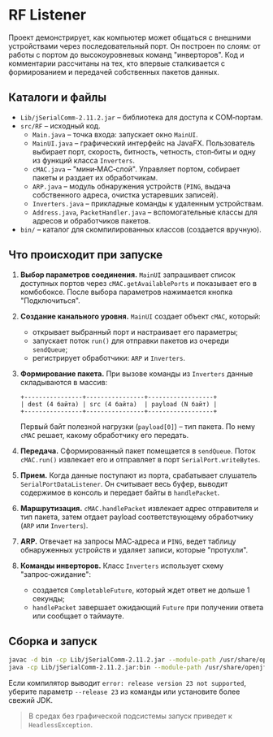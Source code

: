 # RF Listener

Проект демонстрирует, как компьютер может общаться с внешними устройствами через последовательный порт.
Он построен по слоям: от работы с портом до высокоуровневых команд "инверторов". Код и комментарии рассчитаны на
тех, кто впервые сталкивается с формированием и передачей собственных пакетов данных.

## Каталоги и файлы

- `Lib/jSerialComm-2.11.2.jar` – библиотека для доступа к COM‑портам.
- `src/RF` – исходный код.
  - `Main.java` – точка входа: запускает окно `MainUI`.
  - `MainUI.java` – графический интерфейс на JavaFX.
    Пользователь выбирает порт, скорость, битность, четность, стоп‑биты и одну из функций класса `Inverters`.
  - `cMAC.java` – "мини‑MAC‑слой". Управляет портом, собирает пакеты и раздает их обработчикам.
  - `ARP.java` – модуль обнаружения устройств (`PING`, выдача собственного адреса, очистка устаревших записей).
  - `Inverters.java` – прикладные команды к удаленным устройствам.
  - `Address.java`, `PacketHandler.java` – вспомогательные классы для адресов и обработчиков пакетов.
- `bin/` – каталог для скомпилированных классов (создается вручную).

## Что происходит при запуске

1. **Выбор параметров соединения.**
   `MainUI` запрашивает список доступных портов через `cMAC.getAvailablePorts` и показывает его в комбобоксе.
   После выбора параметров нажимается кнопка "Подключиться".

2. **Создание канального уровня.**
   `MainUI` создает объект `cMAC`, который:
   - открывает выбранный порт и настраивает его параметры;
   - запускает поток `run()` для отправки пакетов из очереди `sendQueue`;
   - регистрирует обработчики: `ARP` и `Inverters`.

3. **Формирование пакета.**
   При вызове команды из `Inverters` данные складываются в массив:

   ```text
   +----------------+----------------+------------------+
   | dest (4 байта) | src (4 байта)  | payload (N байт) |
   +----------------+----------------+------------------+
   ```
   Первый байт полезной нагрузки (`payload[0]`) – тип пакета. По нему `cMAC` решает,
   какому обработчику его передать.

4. **Передача.**
   Сформированный пакет помещается в `sendQueue`. Поток `cMAC.run()` извлекает его и
   отправляет в порт `SerialPort.writeBytes`.

5. **Прием.**
   Когда данные поступают из порта, срабатывает слушатель `SerialPortDataListener`.
   Он считывает весь буфер, выводит содержимое в консоль и передает байты в `handlePacket`.

6. **Маршрутизация.**
   `cMAC.handlePacket` извлекает адрес отправителя и тип пакета, затем отдает payload
   соответствующему обработчику (`ARP` или `Inverters`).

7. **ARP.**
   Отвечает на запросы MAC‑адреса и `PING`, ведет таблицу обнаруженных устройств и
   удаляет записи, которые "протухли".

8. **Команды инверторов.**
   Класс `Inverters` использует схему "запрос‑ожидание":
   - создается `CompletableFuture`, который ждет ответ не дольше 1 секунды;
   - `handlePacket` завершает ожидающий `Future` при получении ответа или сообщает о таймауте.

## Сборка и запуск

```bash
javac -d bin -cp Lib/jSerialComm-2.11.2.jar --module-path /usr/share/openjfx/lib --add-modules javafx.controls src/RF/*.java
java -cp Lib/jSerialComm-2.11.2.jar:bin --module-path /usr/share/openjfx/lib --add-modules javafx.controls RF.Main
```

Если компилятор выводит `error: release version 23 not supported`,
уберите параметр `--release 23` из команды или установите более свежий JDK.

> В средах без графической подсистемы запуск приведет к `HeadlessException`.
